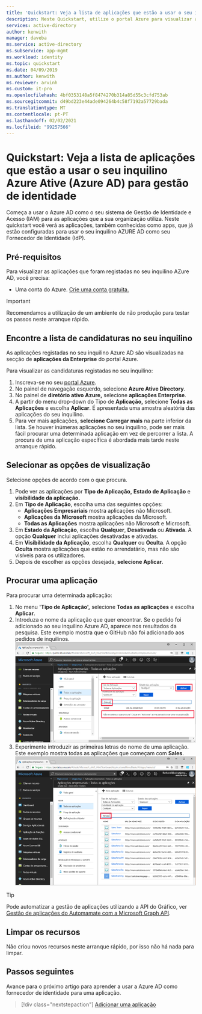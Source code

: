 ```yaml
---
title: 'Quickstart: Veja a lista de aplicações que estão a usar o seu inquilino Azure Ative (Azure AD) para gestão de identidade'
description: Neste Quickstart, utilize o portal Azure para visualizar a lista de aplicações que estão registadas para utilizar o seu inquilino Azure Ative Directory (Azure AD) para gestão de identidade.
services: active-directory
author: kenwith
manager: daveba
ms.service: active-directory
ms.subservice: app-mgmt
ms.workload: identity
ms.topic: quickstart
ms.date: 04/09/2019
ms.author: kenwith
ms.reviewer: arvinh
ms.custom: it-pro
ms.openlocfilehash: 4bf0353148a5f8474270b314a85d55c3cfd753ab
ms.sourcegitcommit: d49bd223e44ade094264b4c58f7192a57729bada
ms.translationtype: MT
ms.contentlocale: pt-PT
ms.lasthandoff: 02/02/2021
ms.locfileid: "99257566"
---
```

# <a name="quickstart-view-the-list-of-applications-that-are-using-your-azure-active-directory-azure-ad-tenant-for-identity-management"></a>Quickstart: Veja a lista de aplicações que estão a usar o seu inquilino Azure Ative (Azure AD) para gestão de identidade

Começa a usar o Azure AD como o seu sistema de Gestão de Identidade e Acesso (IAM) para as aplicações que a sua organização utiliza. Neste quickstart você verá as aplicações, também conhecidas como apps, que já estão configuradas para usar o seu inquilino AZURE AD como seu Fornecedor de Identidade (IdP).

## <a name="prerequisites"></a>Pré-requisitos

Para visualizar as aplicações que foram registadas no seu inquilino AZure AD, você precisa:

- Uma conta do Azure. [Crie uma conta gratuita.](https://azure.microsoft.com/free/?WT.mc_id=A261C142F)

>[!IMPORTANT]
>Recomendamos a utilização de um ambiente de não produção para testar os passos neste arranque rápido.

## <a name="find-the-list-of-applications-in-your-tenant"></a>Encontre a lista de candidaturas no seu inquilino

As aplicações registadas no seu inquilino Azure AD são visualizadas na secção de **aplicações da Enterprise** do portal Azure.

Para visualizar as candidaturas registadas no seu inquilino:

1. Inscreva-se no seu [portal Azure](https://portal.azure.com).
2. No painel de navegação esquerdo, selecione **Azure Ative Directory**.
3. No painel de **diretório ativo Azure,** selecione **aplicações Enterprise**.
4. A partir do menu drop-down do Tipo de **Aplicação,** selecione **Todas as Aplicações** e escolha **Aplicar**. É apresentada uma amostra aleatória das aplicações do seu inquilino.
5. Para ver mais aplicações, **selecione Carregar mais** na parte inferior da lista. Se houver inúmeras aplicações no seu inquilino, pode ser mais fácil procurar uma determinada aplicação em vez de percorrer a lista. A procura de uma aplicação específica é abordada mais tarde neste arranque rápido.

## <a name="select-viewing-options"></a>Selecionar as opções de visualização

Selecione opções de acordo com o que procura.

1. Pode ver as aplicações por **Tipo de Aplicação,** **Estado de Aplicação** e **visibilidade da aplicação.**
2. Em **Tipo de Aplicação**, escolha uma das seguintes opções:
    - **Aplicações Empresariais** mostra aplicações não Microsoft.
    - **Aplicações da Microsoft** mostra aplicações da Microsoft.
    - **Todas as Aplicações** mostra aplicações não Microsoft e Microsoft.
3. Em **Estado da Aplicação**, escolha **Qualquer**, **Desativada** ou **Ativada**. A opção **Qualquer** inclui aplicações desativadas e ativadas.
4. Em **Visibilidade da Aplicação**, escolha **Qualquer** ou **Oculta**. A opção **Oculta** mostra aplicações que estão no arrendatário, mas não são visíveis para os utilizadores.
5. Depois de escolher as opções desejada, **selecione Aplicar**.

## <a name="search-for-an-application"></a>Procurar uma aplicação

Para procurar uma determinada aplicação:

1. No menu **'Tipo de Aplicação',** selecione **Todas as aplicações** e escolha **Aplicar**.
2. Introduza o nome da aplicação que quer encontrar. Se o pedido foi adicionado ao seu inquilino Azure AD, aparece nos resultados da pesquisa. Este exemplo mostra que o GitHub não foi adicionado aos pedidos de inquilinos.
    ![Exemplo mostra que uma aplicação não foi adicionada ao inquilino](media/view-applications-portal/search-for-tenant-application.png)
3. Experimente introduzir as primeiras letras do nome de uma aplicação. Este exemplo mostra todas as aplicações que começam com **Sales**.
    ![Exemplo mostra todas as aplicações que começam com Vendas](media/view-applications-portal/search-by-prefix.png)


> [!TIP]
> Pode automatizar a gestão de aplicações utilizando a API do Gráfico, ver [Gestão de aplicações do Automamate com a Microsoft Graph API](/graph/application-saml-sso-configure-api).


## <a name="clean-up-resources"></a>Limpar os recursos

Não criou novos recursos neste arranque rápido, por isso não há nada para limpar.

## <a name="next-steps"></a>Passos seguintes

Avance para o próximo artigo para aprender a usar a Azure AD como fornecedor de identidade para uma aplicação.
> [!div class="nextstepaction"]
> [Adicionar uma aplicação](add-application-portal.md)